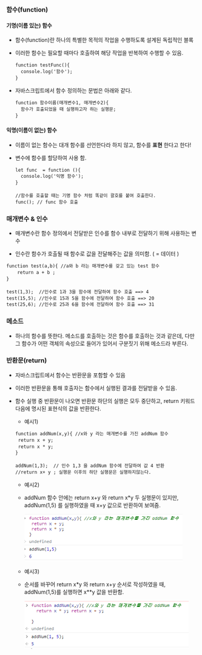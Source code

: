 ### 함수(function)

#### 기명(이름 있는) 함수	

- 함수(function)란 하나의 특별한 목적의 작업을 수행하도록 설계된 독립적인 블록

- 이러한 함수는 필요할 때마다 호출하여 해당 작업을 반복하여 수행할 수 있음. 

  ```html
  function testFunc(){
  	console.log('함수');
  }
  ```

- 자바스크립트에서 함수 정의하는 문법은 아래와 같다. 

  ```html
  function 함수이름(매개변수1, 매개변수2){
  	함수가 호출되었을 때 실행하고자 하는 실행문; 
  }
  ```



#### 익명(이름이 없는) 함수

- 이름이 없는 함수는 대개 함수를 선언한다라 하지 않고, 함수를 **표현** 한다고 한다! 

- 변수에 함수를 할당하여 사용 함.

  ```html
  let func  = function (){
  	console.log('익명 함수');
  }
  
  //함수를 호출할 때는 기명 함수 처럼 똑같이 괄호를 붙여 호출한다. 
  func(); // func 함수 호출
  ```

  







### 매개변수 & 인수

- 매개변수란 함수 정의에서 전달받은 인수를 함수  내부로 전달하기 위해 사용하는 변수

- 인수란 함수가 호출될 때 함수로 값을 전달해주는 값을 의미함. ( = 데이터 )



``` html
function test(a,b){ //a와 b 라는 매개변수를 갖고 있는 test 함수 
	return a + b ;
}

test(1,3);  //인수로 1과 3을 함수에 전달하여 함수 호출 ==> 4
test(15,5); //인수로 15과 5을 함수에 전달하여 함수 호출 ==> 20
test(25,6); //인수로 25과 6을 함수에 전달하여 함수 호출 ==> 31
```







### 메소드

- 하나의 함수를 뜻한다. 메소드를 호출하는 것은 함수를 호출하는 것과 같은데, 다만 그 함수가 어떤 객체의 속성으로 들어가 있어서 구분짓기 위해 메소드라 부른다.





### 반환문(return)

- 자바스크립트에서 함수는 반환문을 포함할 수 있음 

- 이러한 반환문을 통해 호출자는 함수에서 실행된 결과를 전달받을 수 있음. 

- 함수 실행 중 반환문이 나오면 반환문 하단의 실행은 모두 중단하고, return 키워드 다음에 명시된 표현식의 값을 반환한다. 

  - 예시1)

  ```html
  function addNum(x,y){ //x와 y 라는 매개변수를 가진 addNum 함수
   return x + y; 
   return x * y;
  }
  
  addNum(1,3);  // 인수 1,3 을 addNum 함수에 전달하여 값 4 반환
  //return x+ y ; 실행문 이후의 하단 실행문은 실행하지않는다. 
  
  ```
  
  - 예시2) 
  
  - addNum 함수 안에는 return x+y 와 return x*y 두 실행문이 있지만, addNum(1,5) 를 실행하였을 때 x+y 값으로 반환하여 보여줌. 
  
    ![image-20211209220327090](../images/2021-12-06-함수/image-20211209220327090.png)
  
  - 예시3) 
  
  - 순서를 바꾸어 return x*y 와 return x+y  순서로 작성하였을 때, addNum(1,5)를 실행하면 x**y 값을 반환함. 
  
    ![image-20211209220337846](../images/2021-12-06-함수/image-20211209220337846.png)



